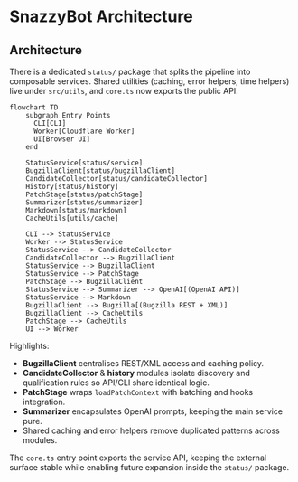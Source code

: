 # SnazzyBot Architecture

## Architecture

There is a dedicated `status/` package that splits the pipeline
into composable services. Shared utilities (caching, error helpers, time
helpers) live under `src/utils`, and `core.ts` now exports the public API.

```mermaid
flowchart TD
    subgraph Entry Points
      CLI[CLI]
      Worker[Cloudflare Worker]
      UI[Browser UI]
    end

    StatusService[status/service]
    BugzillaClient[status/bugzillaClient]
    CandidateCollector[status/candidateCollector]
    History[status/history]
    PatchStage[status/patchStage]
    Summarizer[status/summarizer]
    Markdown[status/markdown]
    CacheUtils[utils/cache]

    CLI --> StatusService
    Worker --> StatusService
    StatusService --> CandidateCollector
    CandidateCollector --> BugzillaClient
    StatusService --> BugzillaClient
    StatusService --> PatchStage
    PatchStage --> BugzillaClient
    StatusService --> Summarizer --> OpenAI[(OpenAI API)]
    StatusService --> Markdown
    BugzillaClient --> Bugzilla[(Bugzilla REST + XML)]
    BugzillaClient --> CacheUtils
    PatchStage --> CacheUtils
    UI --> Worker
```

Highlights:

- **BugzillaClient** centralises REST/XML access and caching policy.
- **CandidateCollector** & **history** modules isolate discovery and
  qualification rules so API/CLI share identical logic.
- **PatchStage** wraps `loadPatchContext` with batching and hooks integration.
- **Summarizer** encapsulates OpenAI prompts, keeping the main service pure.
- Shared caching and error helpers remove duplicated patterns across modules.

The `core.ts` entry point exports the service API, keeping the external
surface stable while enabling future expansion inside the `status/` package.
